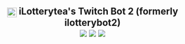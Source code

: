<!-- HEADER -->
<div align="center">
        <h2><img src="https://cdn.frankerfacez.com/emote/675001/1" style="vertical-align:middle;" width="22"> iLotterytea's Twitch Bot 2 (formerly ilotterybot2)
        <br>
        <img src="https://wakatime.com/badge/user/09f67b1c-0691-482a-a1d4-e4751e6962de/project/c3f899b4-ca47-46c7-9838-3548f0a9546f.svg?style=plastic">
        <img src="https://img.shields.io/github/license/notdankenough/itb2?style=plastic">
        <img src="https://img.shields.io/github/package-json/v/notdankenough/itb2?style=plastic">
        </h2>
</div>